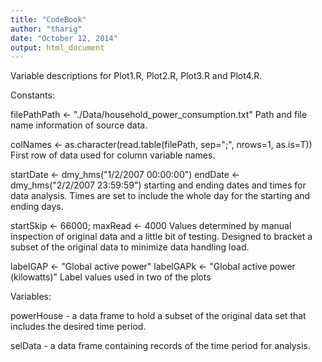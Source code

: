 ```yaml
---
title: "CodeBook"
author: "tharig"
date: "October 12, 2014"
output: html_document
---
```


Variable descriptions for Plot1.R, Plot2.R, Plot3.R and Plot4.R.

Constants:

filePathPath <- "./Data/household_power_consumption.txt"
    Path and file name information of source data.
    
colNames <- as.character(read.table(filePath, sep=";", nrows=1, as.is=T))
    First row of data used for column variable names.
    
startDate <- dmy_hms("1/2/2007 00:00:00")
endDate <- dmy_hms("2/2/2007 23:59:59")
    starting and ending dates and times for data analysis.  Times are set to include the whole day for the starting and ending days.
    
startSkip <- 66000; maxRead <- 4000
    Values determined by manual inspection of original data and a little bit of testing.  Designed to bracket a subset of the original data to minimize data handling load.
    
labelGAP <- "Global active power"
labelGAPk <- "Global active power (kilowatts)"
    Label values used in two of the plots

Variables:

powerHouse - a data frame to hold a subset of the original data set that includes the desired time period. 

selData - a data frame containing records of the time period for analysis.

